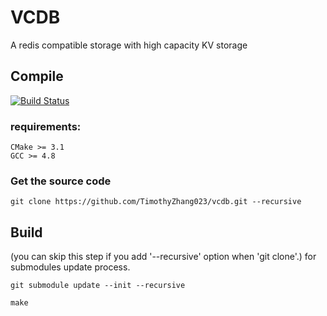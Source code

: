 # VCDB

A redis compatible storage with  high capacity KV storage

## Compile

[![Build Status](https://travis-ci.org/TimothyZhang023/vcdb.svg?branch=master)](https://travis-ci.org/TimothyZhang023/vcdb)

### requirements:  
```
CMake >= 3.1
GCC >= 4.8
```

### Get the source code
```
git clone https://github.com/TimothyZhang023/vcdb.git --recursive
```

## Build

(you can skip this step if you add '--recursive' option when 'git clone'.) for submodules update process.
```
git submodule update --init --recursive

make
```
